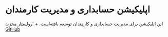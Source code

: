 # اپلیکیشن حسابداری و مدیریت کارمندان

این اپلیکیشن برای مدیریت حسابداری و کارمندان توسعه یافته‌است. +
['رولستار مخزن GitHub](https://github.com/Im-Zen/accounting-app)